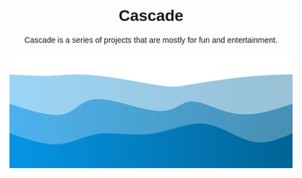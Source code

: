 <div align="center">
  <h1 style="font-family: 'Quicksand', sans-serif;">Cascade</h1>
  <p style="font-family: 'Quicksand', sans-serif;">Cascade is a series of projects that are mostly for fun and entertainment.</p>
  <img src="waves.svg" alt="Waves" width="600"/>
</div>

<link href="https://fonts.googleapis.com/css2?family=Quicksand:wght@300;400;500;600;700&display=swap" rel="stylesheet">